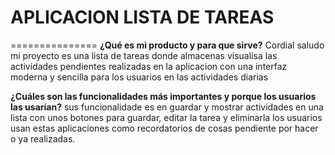# APLICACION LISTA DE TAREAS
===============
**¿Qué es mi producto y para que sirve?**
Cordial saludo mi proyecto es una lista de tareas donde almacenas visualisa las actividades pendientes realizadas en la aplicacion con una interfaz moderna y sencilla  para los usuarios en las actividades diarias

**¿Cuáles son las funcionalidades más importantes y porque los usuarios las usarían?**
sus funcionalidade  es en guardar   y mostrar actividades en una lista con unos botones para guardar, editar la tarea y eliminarla los usuarios usan estas aplicaciones como recordatorios de cosas pendiente por hacer o ya realizadas.